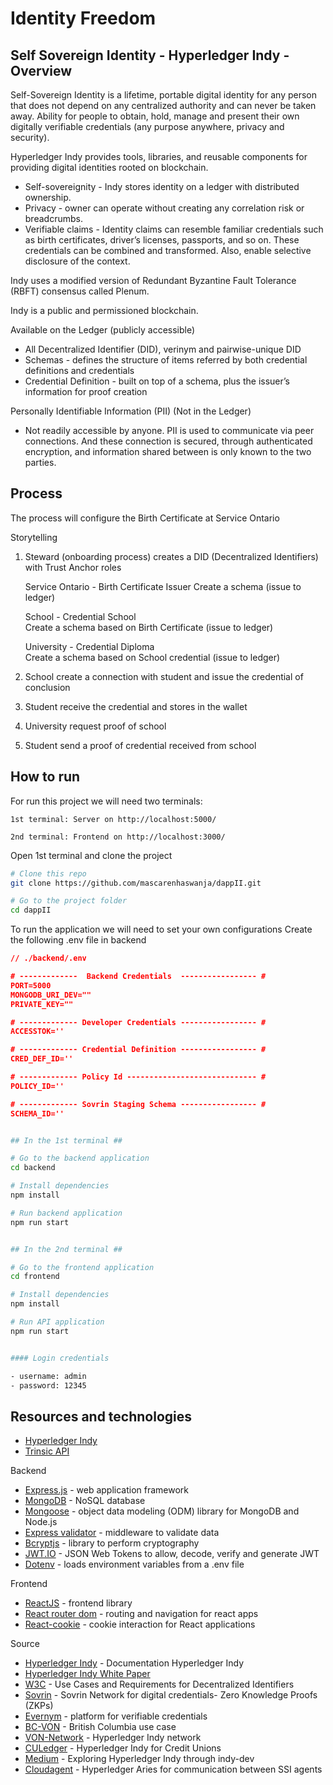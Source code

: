 # Identity Freedom

## Self Sovereign Identity - Hyperledger Indy - Overview

Self-Sovereign Identity is a lifetime, portable digital identity for any person that does not depend on any centralized authority and can never be taken away. Ability for people to obtain, hold, manage and present their own digitally verifiable credentials (any purpose anywhere, privacy and security).

Hyperledger Indy provides tools, libraries, and reusable components for providing digital identities rooted on blockchain. 
- Self-sovereignity - Indy stores identity on a ledger with distributed ownership.
- Privacy - owner can operate without creating any correlation risk or breadcrumbs.
- Verifiable claims - Identity claims can resemble familiar credentials such as birth certificates, driver’s licenses, passports, and so on. These credentials can be combined and transformed. Also, enable selective disclosure of the context.

Indy uses a modified version of Redundant Byzantine Fault Tolerance (RBFT) consensus called Plenum.

Indy is a public and permissioned blockchain.

Available on the Ledger (publicly accessible)
   - All Decentralized Identifier (DID), verinym and pairwise-unique DID 
   - Schemas - defines the structure of items referred by both credential definitions and credentials
   - Credential Definition - built on top of a schema, plus the issuer’s information for proof creation

Personally Identifiable Information (PII) (Not in the Ledger)
   - Not readily accessible by anyone. PII is used to communicate via peer connections. And these connection is secured, through authenticated encryption, and information shared between is only known to the two parties. 

## Process

The process will configure the Birth Certificate at Service Ontario

Storytelling

1. Steward (onboarding process) creates a DID (Decentralized Identifiers) with Trust Anchor roles

      Service Ontario - Birth Certificate Issuer
         Create a schema (issue to ledger)

      School - Credential School  
         Create a schema based on Birth Certificate (issue to ledger)

      University - Credential Diploma   
         Create a schema based on School credential (issue to ledger) 

2. School create a connection with student and issue the credential of conclusion

3. Student receive the credential and stores in the wallet

4. University request proof of school 

5. Student send a proof of credential received from school


## How to run

For run this project we will need two terminals:

    1st terminal: Server on http://localhost:5000/

    2nd terminal: Frontend on http://localhost:3000/
  
Open 1st terminal and clone the project

```sh
# Clone this repo
git clone https://github.com/mascarenhaswanja/dappII.git

# Go to the project folder
cd dappII
```

To run the application we will need to set your own configurations 
  Create the following .env file in backend

```json
// ./backend/.env

# -------------  Backend Credentials  ----------------- #
PORT=5000
MONGODB_URI_DEV=""
PRIVATE_KEY=""

# ------------- Developer Credentials ----------------- #
ACCESSTOK=''

# ------------- Credential Definition ----------------- #
CRED_DEF_ID=''

# ------------- Policy Id ----------------------------- #
POLICY_ID=''

# ------------- Sovrin Staging Schema ----------------- #
SCHEMA_ID=''
```
``` sh

## In the 1st terminal ##

# Go to the backend application
cd backend

# Install dependencies
npm install

# Run backend application
npm run start
```
``` sh

## In the 2nd terminal ##

# Go to the frontend application
cd frontend

# Install dependencies
npm install

# Run API application
npm run start
```
``` sh

#### Login credentials

- username: admin
- password: 12345
```

## Resources and technologies 

- [Hyperledger Indy](https://github.com/hyperledger/indy-sdk)
- [Trinsic API](https://docs.trinsic.id/docs)

Backend

   - [Express.js](http://expressjs.com/) - web application framework
   - [MongoDB](https://www.mongodb.com/) - NoSQL database
   - [Mongoose](https://mongoosejs.com/) - object data modeling (ODM) library for MongoDB and Node.js
   - [Express validator](https://express-validator.github.io/docs/) - middleware to validate data
   - [Bcryptjs](https://www.npmjs.com/package/bcryptjs) - library to perform cryptography
   - [JWT.IO](https://jwt.io/) - JSON Web Tokens to allow, decode, verify and generate JWT
   - [Dotenv](https://www.npmjs.com/package/dotenv) - loads environment variables from a .env file

Frontend
   - [ReactJS](https://reactjs.org/) - frontend library
   - [React router dom](https://www.npmjs.com/package/react-router-dom) - routing and navigation for react apps
   - [React-cookie](https://www.npmjs.com/package/react-cookie) - cookie interaction for React applications

Source
   - [Hyperledger Indy](https://hyperledger-indy.readthedocs.io/en/latest/) - Documentation Hyperledger Indy
   - [Hyperledger Indy White Paper](https://www.hyperledger.org/wp-content/uploads/2018/08/HL_Whitepaper_IntroductiontoHyperledger.pdf)
   - [W3C](https://www.w3.org/TR/did-use-cases/) - Use Cases and Requirements for Decentralized Identifiers
   - [Sovrin](https://sovrin.org/) - Sovrin Network for digital credentials- Zero Knowledge Proofs (ZKPs)
   - [Evernym](https://www.evernym.com/) - platform for verifiable credentials
   - [BC-VON](https://vonx.io/) - British Columbia use case
   - [VON-Network](https://github.com/bcgov/von-network) - Hyperledger Indy network
   - [CULedger](https://www.culedger.com/) - Hyperledger Indy for Credit Unions
   - [Medium](https://medium.com/@kctheservant/exploring-hyperledger-indy-through-indy-dev-example-10075d2547ae) - Exploring Hyperledger Indy through indy-dev
   - [Cloudagent](https://github.com/hyperledger/aries-cloudagent-python) - Hyperledger Aries for communication between SSI agents